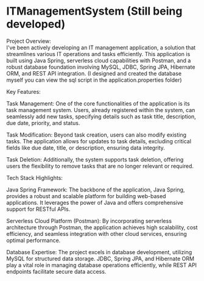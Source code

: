 # ITManagementSystem (Still being developed)
Project Overview:  
I've been actively developing an IT management application, a solution that streamlines various IT operations and tasks efficiently. This application is built using Java Spring, serverless cloud capabilities with Postman, and a robust database foundation involving MySQL, JDBC, Spring JPA, Hibernate ORM, and REST API integration. (I designed and created the database myself you can view the sql script in the application.properties folder)

Key Features:

Task Management: One of the core functionalities of the application is its task management system. Users, already registered within the system, can seamlessly add new tasks, specifying details such as task title, description, due date, priority, and status.

Task Modification: Beyond task creation, users can also modify existing tasks. The application allows for updates to task details, excluding critical fields like due date, title, or description, ensuring data integrity.

Task Deletion: Additionally, the system supports task deletion, offering users the flexibility to remove tasks that are no longer relevant or required.

Tech Stack Highlights:

Java Spring Framework: The backbone of the application, Java Spring, provides a robust and scalable platform for building web-based applications. It leverages the power of Java and offers comprehensive support for RESTful APIs.

Serverless Cloud Platform (Postman): By incorporating serverless architecture through Postman, the application achieves high scalability, cost efficiency, and seamless integration with other cloud services, ensuring optimal performance.

Database Expertise: The project excels in database development, utilizing MySQL for structured data storage. JDBC, Spring JPA, and Hibernate ORM play a vital role in managing database operations efficiently, while REST API endpoints facilitate secure data access.
